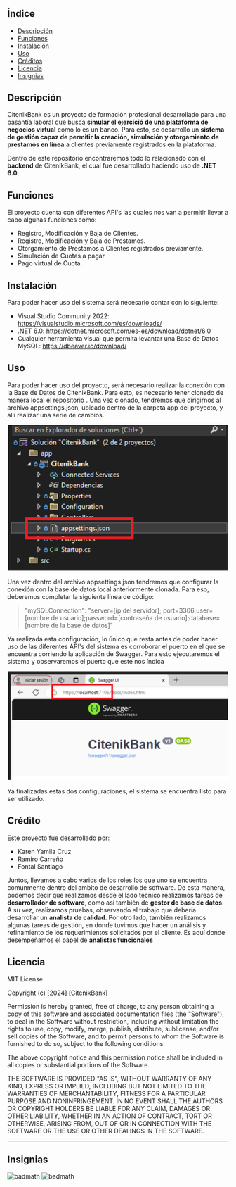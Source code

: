 # <Citenik-Bank-Backend>

## Índice

- [Descripción](#descripción)
- [Funciones](#funciones)
- [Instalación](#instalación)
- [Uso](#uso)
- [Créditos](#créditos)
- [Licencia](#licencia)
- [Insignias](#insignias)

## Descripción

CitenikBank es un proyecto de formación profesional desarrollado para una pasantía laboral que busca **simular el ejercició de una plataforma de negocios virtual** 
como lo es un banco. Para esto, se desarrollo un **sistema de gestión capaz de permitir la creación, simulación y otorgamiento de prestamos en línea** a clientes previamente registrados en la plataforma. 

Dentro de este repositorio encontraremos todo lo relacionado con el **backend** de CitenikBank, el cual fue desarrollado haciendo uso de **.NET 6.0**.

## Funciones

El proyecto cuenta con diferentes API's las cuales nos van a permitir llevar a cabo algunas funciones como:
* Registro, Modificación y Baja de Clientes.
* Registro, Modificación y Baja de Prestamos.
* Otorgamiento de Prestamos a Clientes registrados previamente.
* Simulación de Cuotas a pagar.
* Pago virtual de Cuota.

## Instalación

Para poder hacer uso del sistema será necesario contar con lo siguiente:

* Visual Studio Community 2022: https://visualstudio.microsoft.com/es/downloads/ 
* .NET 6.0: https://dotnet.microsoft.com/es-es/download/dotnet/6.0
* Cualquier herramienta visual que permita levantar una Base de Datos MySQL: https://dbeaver.io/download/

## Uso

Para poder hacer uso del proyecto, será necesario realizar la conexión con la Base de Datos de CitenikBank. Para esto, es necesario tener clonado de manera local
el repositorio <Nombre del Repo>. Una vez clonado, tendrémos que dirigirnos al archivo appsettings.json, ubicado dentro de la carpeta app del proyecto, y allí realizar
una serie de cambios.

<div align=center>
  <img src="assets/images/conexionBD.png" alt="drawing" width="500"/>
</div>

Una vez dentro del archivo appsettings.json tendremos que configurar la conexión con la base de datos local anteriormente clonada. Para eso, deberemos completar la siguiente línea de código:

>  "mySQLConnection": "server=[ip del servidor]; port=3306;user=[nombre de usuario];password=[contraseña de usuario];database=[nombre de la base de datos]"

Ya realizada esta configuración, lo único que resta antes de poder hacer uso de las diferentes API's del sistema es corroborar el puerto en el que se encuentra
corriendo la aplicación de Swagger. Para esto ejecutaremos el sistema y observaremos el puerto que este nos índica

<div align=center>
  <img src="assets/images/puertoSwagger.png" alt="drawing" width="500"/>
</div>

Ya finalizadas estas dos configuraciones, el sistema se encuentra listo para ser utilizado.

## Crédito

Este proyecto fue desarrollado por: 
* Karen Yamila Cruz 
* Ramiro Carreño
* Fontal Santiago

Juntos, llevamos a cabo varios de los roles los que uno se encuentra comunmente dentro del ambito de desarrollo de software. De esta manera, podemos decir que realizamos
desde el lado técnico realizamos tareas de **desarrollador de software**, como así también de **gestor de base de datos**. A su vez, realizamos pruebas, observando el trabajo que debería
desarrollar un **analista de calidad**. Por otro lado, también realizamos algunas tareas de gestión, en donde tuvimos que hacer un análisis y refinamiento de los requerimientos solicitados por el cliente. Es aquí donde desempeñamos el papel de **analistas funcionales**

## Licencia

MIT License

Copyright (c) [2024] [CitenikBank]

Permission is hereby granted, free of charge, to any person obtaining a copy
of this software and associated documentation files (the "Software"), to deal
in the Software without restriction, including without limitation the rights
to use, copy, modify, merge, publish, distribute, sublicense, and/or sell
copies of the Software, and to permit persons to whom the Software is
furnished to do so, subject to the following conditions:

The above copyright notice and this permission notice shall be included in all
copies or substantial portions of the Software.

THE SOFTWARE IS PROVIDED "AS IS", WITHOUT WARRANTY OF ANY KIND, EXPRESS OR
IMPLIED, INCLUDING BUT NOT LIMITED TO THE WARRANTIES OF MERCHANTABILITY,
FITNESS FOR A PARTICULAR PURPOSE AND NONINFRINGEMENT. IN NO EVENT SHALL THE
AUTHORS OR COPYRIGHT HOLDERS BE LIABLE FOR ANY CLAIM, DAMAGES OR OTHER
LIABILITY, WHETHER IN AN ACTION OF CONTRACT, TORT OR OTHERWISE, ARISING FROM,
OUT OF OR IN CONNECTION WITH THE SOFTWARE OR THE USE OR OTHER DEALINGS IN THE
SOFTWARE.

---

## Insignias

![badmath](https://img.shields.io/badge/.net-purple)
![badmath](https://img.shields.io/badge/business%20platform-black)

